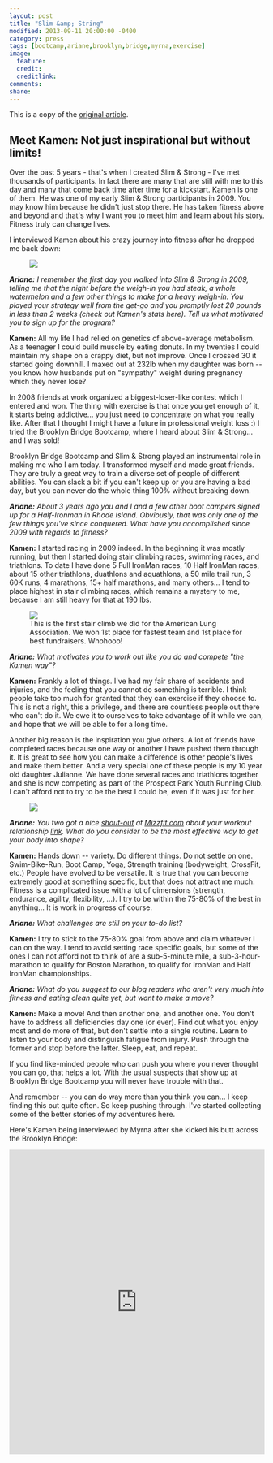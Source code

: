 ```yaml
---
layout: post
title: "Slim &amp; String"
modified: 2013-09-11 20:00:00 -0400
category: press
tags: [bootcamp,ariane,brooklyn,bridge,myrna,exercise]
image:
  feature: 
  credit: 
  creditlink: 
comments: 
share: 
---
```


This is a copy of the [original article](http://slimandstrongin2009.blogspot.com/2013/09/meet-kamen-not-just-inspirational-but.html).

## Meet Kamen: Not just inspirational but without limits! 

Over the past 5 years - that's when I created Slim & Strong - I've met thousands of participants. In fact there are many that are still with me to this day and many that come back time after time for a kickstart. Kamen is one of them. He was one of my early Slim & Strong participants in 2009. You may know him because he didn't just stop there. He has taken fitness above and beyond and that's why I want you to meet him and learn about his story. Fitness truly can change lives. 

I interviewed Kamen about his crazy journey into fitness after he dropped me back down: 

<figure>
  <a href="/images/slim_and_strong/kamen.jpg"><img src="/images/slim_and_strong/kamen.jpg"/></a>
</figure>

_**Ariane:** I remember the first day you walked into Slim & Strong in 2009, telling me that the night before the weigh-in you had steak, a whole watermelon and a few other things to make for a heavy weigh-in. You played your strategy well from the get-go and you promptly lost 20 pounds in less than 2 weeks (check out Kamen's stats here). Tell us what motivated you to sign up for the program?_

**Kamen:** All my life I had relied on genetics of above-average metabolism. As a teenager I could build muscle by eating donuts. In my twenties I could maintain my shape on a crappy diet, but not improve. Once I crossed 30 it started going downhill. I maxed out at 232lb when my daughter was born -- you know how husbands put on "sympathy" weight during pregnancy which they never lose?

In 2008 friends at work organized a biggest-loser-like contest which I entered and won. The thing with exercise is that once you get enough of it, it starts being addictive... you just need to concentrate on what you really like. After that I thought I might have a future in professional weight loss :) I tried the Brooklyn Bridge Bootcamp, where I heard about Slim & Strong... and I was sold!

Brooklyn Bridge Bootcamp and Slim & Strong played an instrumental role in making me who I am today. I transformed myself and made great friends. They are truly a great way to train a diverse set of people of different abilities. You can slack a bit if you can't keep up or you are having a bad day, but you can never do the whole thing 100% without breaking down.

_**Ariane:** About 3 years ago you and I and a few other boot campers signed up for a Half-Ironman in Rhode Island. Obviously, that was only one of the few things you've since conquered. What have you accomplished since 2009 with regards to fitness?_

**Kamen:** I started racing in 2009 indeed. In the beginning it was mostly running, but then I started doing stair climbing races, swimming races, and triathlons. To date I have done 5 Full IronMan races, 10 Half IronMan races, about 15 other triathlons, duathlons and aquathlons, a 50 mile trail run, 3 60K runs, 4 marathons, 15+ half marathons, and many others... I tend to place highest in stair climbing races, which remains a mystery to me, because I am still heavy for that at 190 lbs.

<figure>
  <a href="/images/slim_and_strong/stairs.jpg"><img src="/images/slim_and_strong/stairs.jpg"/></a>
  <figcaption>This is the first stair climb we did for the American Lung Association. We won 1st place for fastest team and 1st place for best fundraisers. Whohooo!</figcaption>
</figure>

_**Ariane:** What motivates you to work out like you do and compete "the Kamen way"?_

**Kamen:** Frankly a lot of things. I've had my fair share of accidents and injuries, and the feeling that you cannot do something is terrible. I think people take too much for granted that they can exercise if they choose to. This is not a right, this a privilege, and there are countless people out there who can't do it. We owe it to ourselves to take advantage of it while we can, and hope that we will be able to for a long time.

Another big reason is the inspiration you give others. A lot of friends have completed races because one way or another I have pushed them through it. It is great to see how you can make a difference is other people's lives and make them better. And a very special one of these people is my 10 year old daughter Julianne. We have done several races and triathlons together and she is now competing as part of the Prospect Park Youth Running Club. I can't afford not to try to be the best I could be, even if it was just for her.

<figure>
  <a href="/images/slim_and_strong/kamen_julie.jpg"><img src="/images/slim_and_strong/kamen_julie.jpg"/>
</a>
</figure>

_**Ariane:** You two got a nice [shout-out](/press/2013/07/19/daddys-little-fitness-girl/) at [Mizzfit.com](http://mizzfit.com) about your workout relationship [link](here). What do you consider to be the most effective way to get your body into shape?_

**Kamen:** Hands down -- variety. Do different things. Do not settle on one. Swim-Bike-Run, Boot Camp, Yoga, Strength training (bodyweight, CrossFit, etc.) People have evolved to be versatile. It is true that you can become extremely good at something specific, but that does not attract me much. Fitness is a complicated issue with a lot of dimensions (strength, endurance, agility, flexibility, ...). I try to be within the 75-80% of the best in anything... It is work in progress of course.

_**Ariane:** What challenges are still on your to-do list?_

**Kamen:** I try to stick to the 75-80% goal from above and claim whatever I can on the way. I tend to avoid setting race specific goals, but some of the ones I can not afford not to think of are a sub-5-minute mile, a sub-3-hour-marathon to qualify for Boston Marathon, to qualify for IronMan and Half IronMan championships.

_**Ariane:** What do you suggest to our blog readers who aren't very much into fitness and eating clean quite yet, but want to make a move?_

**Kamen:** Make a move! And then another one, and another one. You don't have to address all deficiencies day one (or ever). Find out what you enjoy most and do more of that, but don't settle into a single routine. Learn to listen to your body and distinguish fatigue from injury. Push through the former and stop before the latter. Sleep, eat, and repeat.

If you find like-minded people who can push you where you never thought you can go, that helps a lot. With the usual suspects that show up at Brooklyn Bridge Bootcamp you will never have trouble with that.

And remember -- you can do way more than you think you can... I keep finding this out quite often. So keep pushing through. I've started collecting some of the better stories of my adventures here.

Here's Kamen being interviewed by Myrna after she kicked his butt across the Brooklyn Bridge: 

<iframe src="https://www.facebook.com/video/embed?video_id=10201205989448327" width="100%" height="600" frameborder="0"></iframe>
